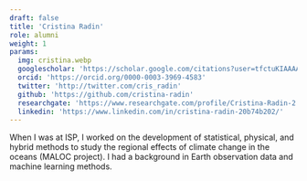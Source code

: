 ```yaml
---
draft: false
title: 'Cristina Radin'
role: alumni
weight: 1
params:
  img: cristina.webp
  googlescholar: 'https://scholar.google.com/citations?user=tfctuKIAAAAJ&hl=es&authuser=1'
  orcid: 'https://orcid.org/0000-0003-3969-4583'
  twitter: 'http://twitter.com/cris_radin'
  github: 'https://github.com/cristina-radin'
  researchgate: 'https://www.researchgate.com/profile/Cristina-Radin-2'
  linkedin: 'https://www.linkedin.com/in/cristina-radin-20b74b202/'
---
```


When I was at ISP, I worked on the development of statistical, physical, and hybrid methods to study the regional effects of climate change in the oceans (MALOC project). I had a background in Earth observation data and machine learning methods.